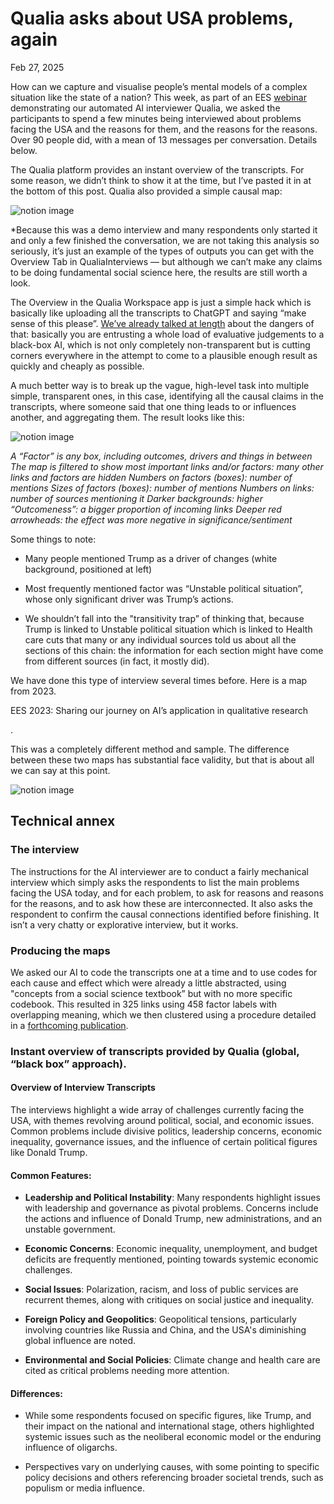 # Qualia asks about USA problems, again



Feb 27, 2025

How can we capture and visualise people’s mental models of a complex situation like the state of a nation? This week, as part of an EES [webinar](https://www.causalmap.app/resources/qualia-webinar-ees-2025/) demonstrating our automated AI interviewer Qualia, we asked the participants to spend a few minutes being interviewed about problems facing the USA and the reasons for them, and the reasons for the reasons. Over 90 people did, with a mean of 13 messages per conversation. Details below.

The Qualia platform provides an instant overview of the transcripts. For some reason, we didn’t think to show it at the time, but I’ve pasted it in at the bottom of this post. Qualia also provided a simple causal map:

![notion image](https://imagedelivery.net/IEMzXmjRvW0g933AN5ejrA/wwwnotionso-image-attachment0deb8ecd-d212-4263-91a7-0c1ba5f9dc85imagepng/public)

*Because this was a demo interview and many respondents only started it and only a few finished the conversation, we are not taking this analysis so seriously, it’s just an example of the types of outputs you can get with the Overview Tab in QualiaInterviews — but although we can’t make any claims to be doing fundamental social science here, the results are still worth a look.


The Overview in the Qualia Workspace app is just a simple hack which is basically like uploading all the transcripts to ChatGPT and saying “make sense of this please”. [We’ve already talked at length](https://www.linkedin.com/pulse/just-add-rigour-three-dos-donts-when-using-ai-text-analysis-powell-kgbbe/?trackingId=Ugyi4%2FV4T0WwL%2BPfsse40Q%3D%3D) about the dangers of that: basically you are entrusting a whole load of evaluative judgements to a black-box AI, which is not only completely non-transparent but is cutting corners everywhere in the attempt to come to a plausible enough result as quickly and cheaply as possible.

A much better way is to break up the vague, high-level task into multiple simple, transparent ones, in this case, identifying all the causal claims in the transcripts, where someone said that one thing leads to or influences another, and aggregating them. The result looks like this:

![notion image](https://imagedelivery.net/IEMzXmjRvW0g933AN5ejrA/wwwnotionso-image-attachmentc6956e25-43c5-40d2-8608-7379bd8d6945d138194e-6823-48c0-b43b-0b0b56f1d8e3png/public)

*A “Factor” is any box, including outcomes, drivers and things in between
The map is filtered to show most important links and/or factors: many other links and factors are hidden
Numbers on factors (boxes): number of mentions
Sizes of factors (boxes): number of mentions
Numbers on links: number of sources mentioning it
Darker backgrounds: higher “Outcomeness”: a bigger proportion of incoming links
Deeper red arrowheads: the effect was more negative in significance/sentiment*

Some things to note:

- Many people mentioned Trump as a driver of changes (white background, positioned at left)

- Most frequently mentioned factor was “Unstable political situation”, whose only significant driver was Trump’s actions.

- We shouldn’t fall into the "transitivity trap” of thinking that, because Trump is linked to Unstable political situation which is linked to Health care cuts that many or any individual sources told us about all the sections of this chain: the information for each section might have come from different sources (in fact, it mostly did).

We have done this type of interview several times before. Here is a map from 2023. 



EES 2023: Sharing our journey on AI’s application in qualitative research

.

This was a completely different method and sample. The difference between these two maps has substantial face validity, but that is about all we can say at this point.

![notion image](https://imagedelivery.net/IEMzXmjRvW0g933AN5ejrA/wwwnotionso-image-staticwixstaticcom-media-190108_9ae61b0d513742b69599141b7dd9cb8dmv2png-v1-fill-w_925h_339al_cq_85usm_066_100_001enc_auto-190108_9ae61b0d513742b69599141b7dd9cb8dmv2png/public)

## Technical annex

### The interview

The instructions for the AI interviewer are to conduct a fairly mechanical interview which simply asks the respondents to list the main problems facing the USA today, and for each problem, to ask for reasons and reasons for the reasons, and to ask how these are interconnected. It also asks the respondent to confirm the causal connections identified before finishing. It isn’t a very chatty or explorative interview, but it works.

### Producing the maps

We asked our AI to code the transcripts one at a time and to use codes for each cause and effect which were already a little abstracted, using "concepts from a social science textbook” but with no more specific codebook. This resulted in 325 links using 458 factor labels with overlapping meaning, which we then clustered using a procedure detailed in a [forthcoming publication](https://docs.google.com/document/d/18lv9r_PekLT7TiRp6rTzGoRUTzDs32SRjt3vdsJ5_s4/edit?usp=sharing).

### Instant overview of transcripts provided by Qualia (global, “black box” approach).

#### **Overview of Interview Transcripts**

The interviews highlight a wide array of challenges currently facing the USA, with themes revolving around political, social, and economic issues. Common problems include divisive politics, leadership concerns, economic inequality, governance issues, and the influence of certain political figures like Donald Trump.

#### **Common Features:**

- **Leadership and Political Instability**: Many respondents highlight issues with leadership and governance as pivotal problems. Concerns include the actions and influence of Donald Trump, new administrations, and an unstable government.

- **Economic Concerns**: Economic inequality, unemployment, and budget deficits are frequently mentioned, pointing towards systemic economic challenges.

- **Social Issues**: Polarization, racism, and loss of public services are recurrent themes, along with critiques on social justice and inequality.

- **Foreign Policy and Geopolitics**: Geopolitical tensions, particularly involving countries like Russia and China, and the USA's diminishing global influence are noted.

- **Environmental and Social Policies**: Climate change and health care are cited as critical problems needing more attention.

#### **Differences:**

- While some respondents focused on specific figures, like Trump, and their impact on the national and international stage, others highlighted systemic issues such as the neoliberal economic model or the enduring influence of oligarchs.

- Perspectives vary on underlying causes, with some pointing to specific policy decisions and others referencing broader societal trends, such as populism or media influence.
